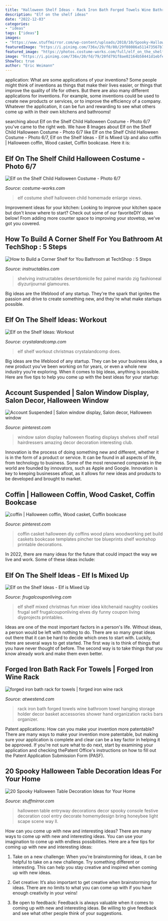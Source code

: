 ```yaml
---
title: "Halloween Shelf Ideas - Rack Iron Bath Forged Towels Wine Bathroom Towel Hanging Storage Holder Decor Basket Accessories Shower Hand Organization Racks Bars Organizer"
description: "Elf on the shelf ideas"
date: "2022-12-03"
categories:
- "ideas"
tags: ["ideas"]
images:
- "https://www.stuffmirror.com/wp-content/uploads/2018/10/Spooky-Halloween-Table-Decorations6.jpg"
featuredImage: "https://i.pinimg.com/736x/29/f0/80/29f08086a511473567b7842f193ac770--majorca-hairdressers.jpg"
featured_image: "https://photos.costume-works.com/full/elf_on_the_shelf18.jpg"
image: "https://i.pinimg.com/736x/20/fd/79/20fd791f8ae02164b58441d1ebfe0389--coffin-bookcase-workshop-plans.jpg"
ShowToc: true
author: "Eric Weimann"
---
```



application: What are some applications of your inventions?
Some people might think of inventions as things that make their lives easier, or things that improve the quality of life for others. But there are also many different applications for inventions. For example, some inventions could be used to create new products or services, or to improve the efficiency of a company. Whatever the application, it can be fun and rewarding to see what others come up with in their own kitchens and bathrooms!

	

		
searching about Elf on the Shelf Child Halloween Costume - Photo 6/7 you've came to the right web. We have 8 Images about Elf on the Shelf Child Halloween Costume - Photo 6/7 like Elf on the Shelf Child Halloween Costume - Photo 6/7, Elf on the Shelf Ideas - Elf is Mixed Up and also coffin | Halloween coffin, Wood casket, Coffin bookcase. Here it is:
		
    
## Elf On The Shelf Child Halloween Costume - Photo 6/7

<img loading=lazy src="https://photos.costume-works.com/full/elf_on_the_shelf18.jpg" onerror="this.onerror=null;this.src='https://tse1.mm.bing.net/th?id=OIP.6mWLdJoleA020MJLChhAJwHaNK&amp;pid=15.1';" alt="Elf on the Shelf Child Halloween Costume - Photo 6/7">

_Source: costume-works.com_

>elf costume shelf halloween child homemade enlarge views. 

	

Improvement ideas for your kitchen:
Looking to improve your kitchen space but don't know where to start? Check out some of our favoriteDIY ideas below! From adding more counter space to improving your stovetop, we've got you covered.

    
## How To Build A Corner Shelf For You Bathroom At TechShop : 5 Steps

<img loading=lazy src="https://content.instructables.com/ORIG/FB3/TT1T/HFD180CX/FB3TT1THFD180CX.jpg?frame=1&amp;width=2100" onerror="this.onerror=null;this.src='https://tse3.mm.bing.net/th?id=OIP.Ntub-5fsWQhvOlQq5owxOwHaJ4&amp;pid=15.1';" alt="How to Build a Corner Shelf for You Bathroom at TechShop : 5 Steps">

_Source: instructables.com_

>shelving instructables desertdomicile fez painel marido zig fashioneal diyzurijournal glamoures. 

	

Big ideas are the lifeblood of any startup. They're the spark that ignites the passion and drive to create something new, and they're what make startups possible.

    
## Elf On The Shelf Ideas: Workout

<img loading=lazy src="http://crystalandcomp.com/wp-content/uploads/2014/12/FEATURED-900x1350.jpg" onerror="this.onerror=null;this.src='https://tse2.mm.bing.net/th?id=OIP.spudCA2nNv6Xi01Bp1rOHAHaLH&amp;pid=15.1';" alt="Elf on the Shelf Ideas: Workout">

_Source: crystalandcomp.com_

>elf shelf workout christmas crystalandcomp does. 

	

Big ideas are the lifeblood of any startup. They can be your business idea, a new product you’ve been working on for years, or even a whole new industry you’re exploring. When it comes to big ideas, anything is possible. Here are five tips to help you come up with the best ideas for your startup: 

    
## Account Suspended | Salon Window Display, Salon Decor, Halloween Window

<img loading=lazy src="https://i.pinimg.com/736x/29/f0/80/29f08086a511473567b7842f193ac770--majorca-hairdressers.jpg" onerror="this.onerror=null;this.src='https://tse2.mm.bing.net/th?id=OIP.PxSiTvSsBajqaUGG7pMhnAHaNF&amp;pid=15.1';" alt="Account Suspended | Salon window display, Salon decor, Halloween window">

_Source: pinterest.com_

>window salon display halloween floating displays shelves shelf retail hairdressers amazing decor decoration interesting club. 

	

Innovation is the process of doing something new and different, whether it is in the form of a product or service. It can be found in all aspects of life, from technology to business. Some of the most renowned companies in the world are founded by innovators, such as Apple and Google. Innovation is key to keeping businesses afloat, as it allows for new ideas and products to be developed and brought to market.

    
## Coffin | Halloween Coffin, Wood Casket, Coffin Bookcase

<img loading=lazy src="https://i.pinimg.com/736x/20/fd/79/20fd791f8ae02164b58441d1ebfe0389--coffin-bookcase-workshop-plans.jpg" onerror="this.onerror=null;this.src='https://tse2.mm.bing.net/th?id=OIP.Un6BcTE-KdXfHo463uWa4wHaKI&amp;pid=15.1';" alt="coffin | Halloween coffin, Wood casket, Coffin bookcase">

_Source: pinterest.com_

>coffin casket halloween diy coffins wood plans woodworking pet build caskets bookcase templates pincher toe blueprints shelf workshop printable decorations. 

	

In 2022, there are many ideas for the future that could impact the way we live and work. Some of these ideas include:

    
## Elf On The Shelf Ideas - Elf Is Mixed Up

<img loading=lazy src="https://www.frugalcouponliving.com/wp-content/uploads/2014/11/elf-on-the-shelf-ideas-mixer-frugal-coupon-living.jpg" onerror="this.onerror=null;this.src='https://tse2.mm.bing.net/th?id=OIP.0Mme6yxn0eVbZH59CxIGdwHaLH&amp;pid=15.1';" alt="Elf on the Shelf Ideas - Elf is Mixed Up">

_Source: frugalcouponliving.com_

>elf shelf mixed christmas fun mixer idea kitchenaid naughty cookies frugal self frugalcouponliving elves diy funny coupon living diyprojects printables. 

	

Ideas are one of the most important factors in a person's life. Without ideas, a person would be left with nothing to do. There are so many great ideas out there that it can be hard to decide which ones to start with. Luckily, there are several ways to get started. The first way is to think of things that you have never thought of before. The second way is to take things that you know already work and make them even better.

    
## Forged Iron Bath Rack For Towels | Forged Iron Wine Rack

<img loading=lazy src="http://www.atwestend.com/Images/CQ1024-main-1.jpg?resizeid=4&amp;resizeh=0&amp;resizew=1200" onerror="this.onerror=null;this.src='https://tse4.mm.bing.net/th?id=OIP.EHqTF6U7A8lOSKMwekNckgHaLH&amp;pid=15.1';" alt="forged iron bath rack for towels | forged iron wine rack">

_Source: atwestend.com_

>rack iron bath forged towels wine bathroom towel hanging storage holder decor basket accessories shower hand organization racks bars organizer. 

	

Patent applications: How can you make your invention more patentable?
There are many ways to make your invention more patentable, but making sure your application is complete and clear can be a key factor in helping it be approved. If you're not sure what to do next, start by examining your application and checking thePatent Office's instructions on how to fill out the Patent Application Submission Form (PASF).

    
## 20 Spooky Halloween Table Decoration Ideas For Your Home

<img loading=lazy src="https://www.stuffmirror.com/wp-content/uploads/2018/10/Spooky-Halloween-Table-Decorations6.jpg" onerror="this.onerror=null;this.src='https://tse3.mm.bing.net/th?id=OIP.fGrNFixQN5_1I1BbnJNuqAHaLE&amp;pid=15.1';" alt="20 Spooky Halloween Table Decoration Ideas for Your Home">

_Source: stuffmirror.com_

>halloween table entryway decorations decor spooky console festive decoration cool entry decorate homemydesign bring honeybee light scape scene way ll. 

	

How can you come up with new and interesting ideas?
There are many ways to come up with new and interesting ideas. You can use your imagination to come up with endless possibilities. Here are a few tips for coming up with new and interesting ideas:
1. Take on a new challenge: When you’re brainstorming for ideas, it can be helpful to take on a new challenge. Try something different or interesting. This can help you stay creative and inspired when coming up with new ideas.

2. Get creative: It’s also important to get creative when brainstorming for ideas. There are no limits to what you can come up with if you have enough creativity in your veins!

3. Be open to feedback: Feedback is always valuable when it comes to coming up with new and interesting ideas. Be willing to give feedback and see what other people think of your suggestions.

